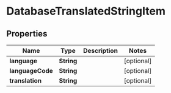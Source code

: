 
# DatabaseTranslatedStringItem

## Properties
Name | Type | Description | Notes
------------ | ------------- | ------------- | -------------
**language** | **String** |  |  [optional]
**languageCode** | **String** |  |  [optional]
**translation** | **String** |  |  [optional]



